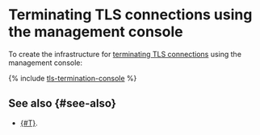 # Terminating TLS connections using the management console

To create the infrastructure for [terminating TLS connections](index.md) using the management console:

{% include [tls-termination-console](../../../_tutorials/security/tls-termination-console.md) %}

## See also {#see-also}

* [{#T}](terraform.md).